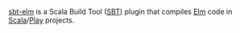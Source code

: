 [sbt-elm][1] is a Scala Build Tool ([SBT][2]) plugin that compiles [Elm][3] code in [Scala][4]/[Play][5] projects.

[1]: https://github.com/choucrifahed/sbt-elm
[2]: http://www.scala-sbt.org/
[3]: http://elm-lang.org/
[4]: http://scala-lang.org/
[5]: https://playframework.com/
